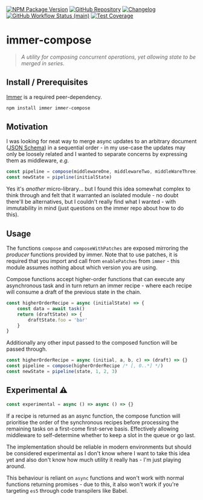 [![NPM Package Version][shield-npm-version]][npm]
[![GitHub Repository][shield-github]][repo]
[![Changelog][shield-changelog]][releases]
[![GitHub Workflow Status (main)][shield-ci-main]][status-ci-main]
[![Test Coverage][shield-coverage]][codacy-dashboard]

# immer-compose

> _A utility for composing concurrent operations, yet allowing state to be merged in series._

## Install / Prerequisites

[Immer][immer] is a required peer-dependency.

```sh
npm install immer immer-compose
```

## Motivation

I was looking for neat way to merge async updates to an arbitrary document ([JSON Schema][json-schema])
in a sequential order - in my use-case the updates may only be loosely related and I wanted to
separate concerns by expressing them as middleware, _e.g._

```javascript
const pipeline = compose(middlewareOne, middlewareTwo, middleWareThree)
const newState = pipeline(initialState)
```

Yes it's _another_ micro-library... but I found this idea somewhat complex to think through and
felt that it warranted an isolated module - no doubt there'll be alternatives, but I couldn't really
find what I wanted - with immutability in mind (just questions on the immer repo about how to do this).

## Usage

The functions `compose` and `composeWithPatches` are exposed mirroring the _producer_ functions provided
by immer. Note that to use patches, it is required that you import and call from `enablePatches` from
`immer` - this module assumes nothing about which version you are using.

Compose functions accept higher-order functions that can execute any asynchronous task and in turn
return an immer recipe - where each recipe will consume a draft of the previous state in the chain.

```typescript
const higherOrderRecipe = async (initialState) => {
    const data = await task()
    return (draftState) => {
        draftState.foo = 'bar'
    }
}
```

Additionally any other input passed to the composed function will be passed through.

```typescript
const higherOrderRecipe = async (initial, a, b, c) => (draft) => {}
const pipeline = compose(higherOrderRecipe /* [, 0..*] */)
const newState = pipeline(state, 1, 2, 3)
```

## Experimental ⚠️

```typescript
const experimental = async () => async () => {}
```

If a recipe is returned as an async function, the compose function will prioritise the order of
the synchronous recipes before processing the remaining tasks on a first-come first-serve basis.
Effectively allowing middleware to self-determine whether to keep a slot in the queue or go last.

The implementation should be reliable in modern environments but should be considered experimental
as I don't know where I want to take this idea yet and also don't know how much utility it really
has - I'm just playing around.

This behaviour is reliant on `async` functions and won't work with normal functions returning
promises - due to this, it also won't work if you're targeting `es5` through code transpilers
like Babel.

<!-- project links -->

[npm]: https://www.npmjs.com/package/immer-compose
[repo]: https://github.com/mylesj/immer-compose
[releases]: https://github.com/mylesj/immer-compose/releases
[status-ci-main]: https://github.com/mylesj/immer-compose/actions/workflows/integration.yml?query=branch%3Amain
[codacy-dashboard]: https://app.codacy.com/gh/mylesj/immer-compose/dashboard?branch=main

<!-- external links -->

[immer]: https://immerjs.github.io/immer/
[json-schema]: https://json-schema.org/

<!-- images -->

[shield-github]: https://img.shields.io/badge/%20-Source-555555?logo=github&style=for-the-badge
[shield-changelog]: https://img.shields.io/badge/%20-Changelog-555555?logo=github&style=for-the-badge
[shield-ci-main]: https://img.shields.io/github/workflow/status/mylesj/immer-compose/CI/main?label=CI&logo=github&style=for-the-badge
[shield-npm-version]: https://img.shields.io/npm/v/immer-compose?&label=%20&logo=npm&style=for-the-badge
[shield-coverage]: https://img.shields.io/codacy/coverage/f2547f2ac77e44f6a6190d813da6c8b9/main?logo=codacy&style=for-the-badge
